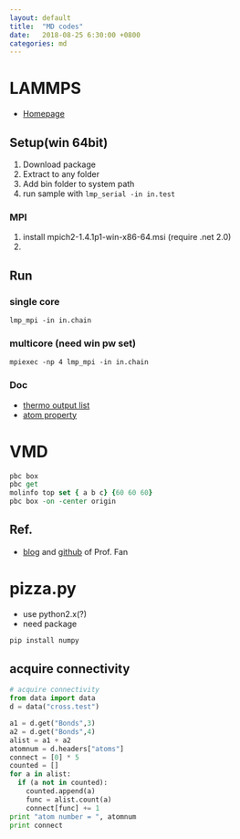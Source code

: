 ```yaml
---
layout: default
title:  "MD codes"
date:   2018-08-25 6:30:00 +0800
categories: md
---
```


# LAMMPS

- [Homepage](http://lammps.sandia.gov/index.html)

## Setup(win 64bit)

1. Download package
1. Extract to any folder
1. Add bin folder to system path
1. run sample with `lmp_serial -in in.test`

### MPI
1. install mpich2-1.4.1p1-win-x86-64.msi (require .net 2.0)
1. 

## Run

### single core

`lmp_mpi -in in.chain`

### multicore (need win pw set)

`mpiexec -np 4 lmp_mpi -in in.chain`

### Doc
- [thermo output list](https://lammps.sandia.gov/doc/thermo_style.html)
- [atom property](https://lammps.sandia.gov/doc/compute_property_atom.html)

# VMD

```tcl
pbc box
pbc get
molinfo top set { a b c} {60 60 60}
pbc box -on -center origin
```

## Ref.

- [blog](http://blog.sciencenet.cn/home.php?mod=space&uid=3102863) and [github](https://github.com/brucefan1983) of Prof. Fan

# pizza.py
- use python2.x(?)
- need package
```python
pip install numpy
```

## acquire connectivity
```python
# acquire connectivity
from data import data
d = data("cross.test")

a1 = d.get("Bonds",3)
a2 = d.get("Bonds",4)
alist = a1 + a2
atomnum = d.headers["atoms"]
connect = [0] * 5
counted = []
for a in alist:
  if (a not in counted):
    counted.append(a)
    func = alist.count(a)
    connect[func] += 1
print "atom number = ", atomnum
print connect
```
